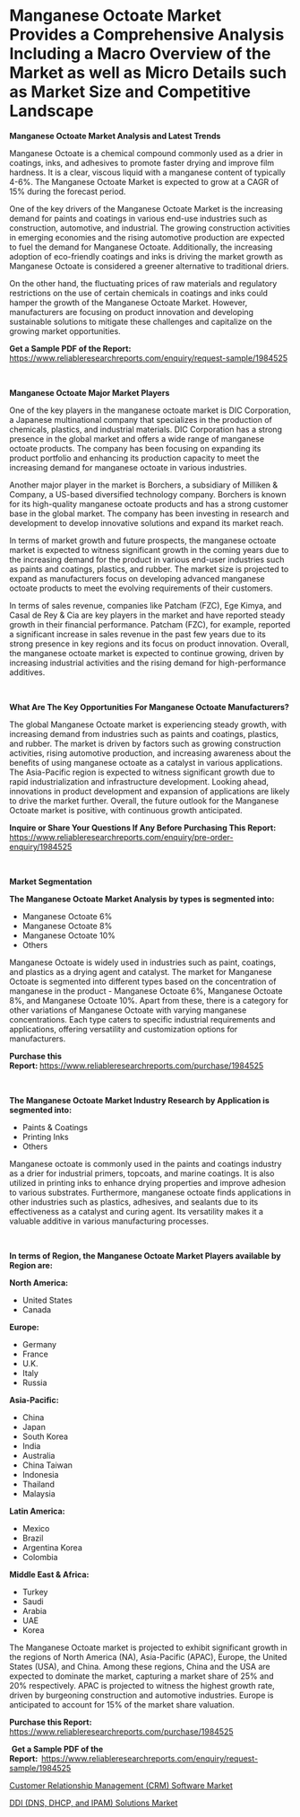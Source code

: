 <p><h1>Manganese Octoate Market Provides a Comprehensive Analysis Including a Macro Overview of the Market as well as Micro Details such as Market Size and Competitive Landscape</h1></p><p><strong>Manganese Octoate Market Analysis and Latest Trends</strong></p>
<p><p>Manganese Octoate is a chemical compound commonly used as a drier in coatings, inks, and adhesives to promote faster drying and improve film hardness. It is a clear, viscous liquid with a manganese content of typically 4-6%. The Manganese Octoate Market is expected to grow at a CAGR of 15% during the forecast period. </p><p>One of the key drivers of the Manganese Octoate Market is the increasing demand for paints and coatings in various end-use industries such as construction, automotive, and industrial. The growing construction activities in emerging economies and the rising automotive production are expected to fuel the demand for Manganese Octoate. Additionally, the increasing adoption of eco-friendly coatings and inks is driving the market growth as Manganese Octoate is considered a greener alternative to traditional driers.</p><p>On the other hand, the fluctuating prices of raw materials and regulatory restrictions on the use of certain chemicals in coatings and inks could hamper the growth of the Manganese Octoate Market. However, manufacturers are focusing on product innovation and developing sustainable solutions to mitigate these challenges and capitalize on the growing market opportunities.</p></p>
<p><strong>Get a Sample PDF of the Report:&nbsp;</strong> <a href="https://www.reliableresearchreports.com/enquiry/request-sample/1984525">https://www.reliableresearchreports.com/enquiry/request-sample/1984525</a></p>
<p>&nbsp;</p>
<p><strong>Manganese Octoate Major Market Players</strong></p>
<p><p>One of the key players in the manganese octoate market is DIC Corporation, a Japanese multinational company that specializes in the production of chemicals, plastics, and industrial materials. DIC Corporation has a strong presence in the global market and offers a wide range of manganese octoate products. The company has been focusing on expanding its product portfolio and enhancing its production capacity to meet the increasing demand for manganese octoate in various industries.</p><p>Another major player in the market is Borchers, a subsidiary of Milliken & Company, a US-based diversified technology company. Borchers is known for its high-quality manganese octoate products and has a strong customer base in the global market. The company has been investing in research and development to develop innovative solutions and expand its market reach.</p><p>In terms of market growth and future prospects, the manganese octoate market is expected to witness significant growth in the coming years due to the increasing demand for the product in various end-user industries such as paints and coatings, plastics, and rubber. The market size is projected to expand as manufacturers focus on developing advanced manganese octoate products to meet the evolving requirements of their customers.</p><p>In terms of sales revenue, companies like Patcham (FZC), Ege Kimya, and Casal de Rey & Cia are key players in the market and have reported steady growth in their financial performance. Patcham (FZC), for example, reported a significant increase in sales revenue in the past few years due to its strong presence in key regions and its focus on product innovation. Overall, the manganese octoate market is expected to continue growing, driven by increasing industrial activities and the rising demand for high-performance additives.</p></p>
<p>&nbsp;</p>
<p><strong>What Are The Key Opportunities For Manganese Octoate Manufacturers?</strong></p>
<p><p>The global Manganese Octoate market is experiencing steady growth, with increasing demand from industries such as paints and coatings, plastics, and rubber. The market is driven by factors such as growing construction activities, rising automotive production, and increasing awareness about the benefits of using manganese octoate as a catalyst in various applications. The Asia-Pacific region is expected to witness significant growth due to rapid industrialization and infrastructure development. Looking ahead, innovations in product development and expansion of applications are likely to drive the market further. Overall, the future outlook for the Manganese Octoate market is positive, with continuous growth anticipated.</p></p>
<p><strong>Inquire or Share Your Questions If Any Before Purchasing This Report:</strong> <a href="https://www.reliableresearchreports.com/enquiry/pre-order-enquiry/1984525">https://www.reliableresearchreports.com/enquiry/pre-order-enquiry/1984525</a></p>
<p>&nbsp;</p>
<p><strong>Market Segmentation</strong></p>
<p><strong>The Manganese Octoate Market Analysis by types is segmented into:</strong></p>
<p><ul><li>Manganese Octoate 6%</li><li>Manganese Octoate 8%</li><li>Manganese Octoate 10%</li><li>Others</li></ul></p>
<p><p>Manganese Octoate is widely used in industries such as paint, coatings, and plastics as a drying agent and catalyst. The market for Manganese Octoate is segmented into different types based on the concentration of manganese in the product - Manganese Octoate 6%, Manganese Octoate 8%, and Manganese Octoate 10%. Apart from these, there is a category for other variations of Manganese Octoate with varying manganese concentrations. Each type caters to specific industrial requirements and applications, offering versatility and customization options for manufacturers.</p></p>
<p><strong>Purchase this Report:&nbsp;</strong><a href="https://www.reliableresearchreports.com/purchase/1984525">https://www.reliableresearchreports.com/purchase/1984525</a></p>
<p>&nbsp;</p>
<p><strong>The Manganese Octoate Market Industry Research by Application is segmented into:</strong></p>
<p><ul><li>Paints & Coatings</li><li>Printing Inks</li><li>Others</li></ul></p>
<p><p>Manganese octoate is commonly used in the paints and coatings industry as a drier for industrial primers, topcoats, and marine coatings. It is also utilized in printing inks to enhance drying properties and improve adhesion to various substrates. Furthermore, manganese octoate finds applications in other industries such as plastics, adhesives, and sealants due to its effectiveness as a catalyst and curing agent. Its versatility makes it a valuable additive in various manufacturing processes.</p></p>
<p>&nbsp;</p>
<p><strong>In terms of Region, the Manganese Octoate Market Players available by Region are:</strong></p>
<p>
    <p> <strong> North America: </strong>
        <ul>
            <li>United States</li>
            <li>Canada</li>
        </ul>
        </p> 
    <p> <strong> Europe: </strong>
        <ul>
            <li>Germany</li>
            <li>France</li>
            <li>U.K.</li>
            <li>Italy</li>
            <li>Russia</li>
        </ul>
        </p> 
    <p> <strong> Asia-Pacific: </strong>
        <ul>
            <li>China</li>
            <li>Japan</li>
            <li>South Korea</li>
            <li>India</li>
            <li>Australia</li>
            <li>China Taiwan</li>
            <li>Indonesia</li>
            <li>Thailand</li>
            <li>Malaysia</li>
        </ul>
        </p> 
    <p> <strong> Latin America: </strong>
        <ul>
            <li>Mexico</li>
            <li>Brazil</li>
            <li>Argentina Korea</li>
            <li>Colombia</li>
        </ul>
        </p> 
    <p> <strong> Middle East & Africa: </strong>
        <ul>
            <li>Turkey</li>
            <li>Saudi</li>
            <li>Arabia</li>
            <li>UAE</li>
            <li>Korea</li>
        </ul>
    </p>
    </p>
<p><p>The Manganese Octoate market is projected to exhibit significant growth in the regions of North America (NA), Asia-Pacific (APAC), Europe, the United States (USA), and China. Among these regions, China and the USA are expected to dominate the market, capturing a market share of 25% and 20% respectively. APAC is projected to witness the highest growth rate, driven by burgeoning construction and automotive industries. Europe is anticipated to account for 15% of the market share valuation.</p></p>
<p><strong>Purchase this Report: </strong><a href="https://www.reliableresearchreports.com/purchase/1984525">https://www.reliableresearchreports.com/purchase/1984525</a></p>
<p>&nbsp;<strong>Get a Sample PDF of the Report:&nbsp;&nbsp;</strong><a href="https://www.reliableresearchreports.com/enquiry/request-sample/1984525">https://www.reliableresearchreports.com/enquiry/request-sample/1984525</a></p>
<p><strong></strong></p>
<p><p><a href="https://cute-banjo-8ca.notion.site/Customer-Relationship-Management-CRM-Software-Market-Size-Growing-and-Forecasted-for-period-from-2-8bd78ab89f674e7893c9982969cbb1bc">Customer Relationship Management (CRM) Software Market</a></p><p><a href="https://meowing-lemming-dd3.notion.site/DDI-DNS-DHCP-and-IPAM-Solutions-Market-Analysis-and-Market-Size-Global-Industry-Overview-Marke-f02922f2f704434a8ce3b7ff4b4cd5c0">DDI (DNS, DHCP, and IPAM) Solutions Market</a></p></p>